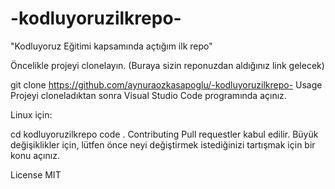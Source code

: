 # -kodluyoruzilkrepo-
 "Kodluyoruz Eğitimi kapsamında açtığım ilk repo" 

Öncelikle projeyi clonelayın. (Buraya sizin reponuzdan aldığınız link gelecek)

git clone https://github.com/aynuraozkasapoglu/-kodluyoruzilkrepo-
Usage
Projeyi cloneladıktan sonra Visual Studio Code programında açınız.

Linux için:

cd kodluyoruzilkrepo
code .
Contributing
Pull requestler kabul edilir. Büyük değişiklikler için, lütfen önce neyi değiştirmek istediğinizi tartışmak için bir konu açınız.

License
MIT
